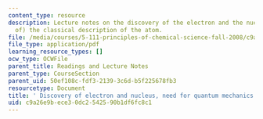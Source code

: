 ```yaml
---
content_type: resource
description: Lecture notes on the discovery of the electron and the nucleus, and (failure
  of) the classical description of the atom.
file: /media/courses/5-111-principles-of-chemical-science-fall-2008/c9a26e9bece30dc2542590b1df6fc8c1_lecnotes02.pdf
file_type: application/pdf
learning_resource_types: []
ocw_type: OCWFile
parent_title: Readings and Lecture Notes
parent_type: CourseSection
parent_uid: 50ef108c-fdf3-2139-3c6d-b5f225678fb3
resourcetype: Document
title: ' Discovery of electron and nucleus, need for quantum mechanics'
uid: c9a26e9b-ece3-0dc2-5425-90b1df6fc8c1
---
```


